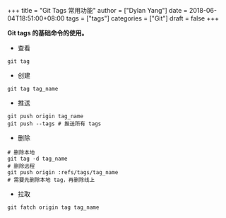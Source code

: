 +++
title = "Git Tags 常用功能"
author = ["Dylan Yang"]
date = 2018-06-04T18:51:00+08:00
tags = ["tags"]
categories = ["Git"]
draft = false
+++

**Git tags 的基础命令的使用。**

-   查看

```shell
git tag
```

-   创建

```shell
git tag tag_name
```

-   推送

```shell
git push origin tag_name
git push --tags # 推送所有 tags
```

-   删除

```shell
# 删除本地
git tag -d tag_name
# 删除远程
git push origin :refs/tags/tag_name
# 需要先删除本地 tag，再删除线上
```

-   拉取

```shell
git fatch origin tag tag_name
```
